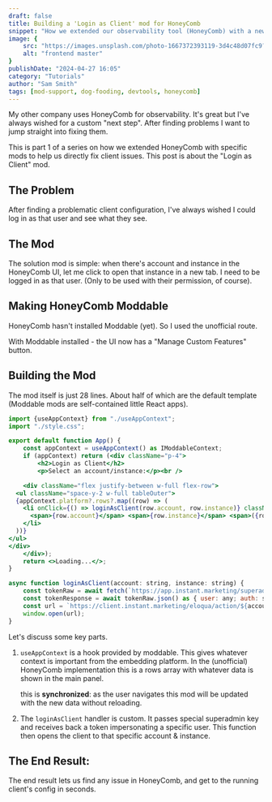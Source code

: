 ```yaml
---
draft: false
title: Building a 'Login as Client' mod for HoneyComb
snippet: "How we extended our observability tool (HoneyComb) with a new feature: Login as Client"
image: {
    src: "https://images.unsplash.com/photo-1667372393119-3d4c48d07fc9?&fit=crop&w=430&h=240",
    alt: "frontend master"
}
publishDate: "2024-04-27 16:05"
category: "Tutorials"
author: "Sam Smith"
tags: [mod-support, dog-fooding, devtools, honeycomb]
---
```


My other company uses HoneyComb for observability. It's great but I've always wished for a custom "next step". After finding problems I want to jump straight into fixing them.

This is part 1 of a series on how we extended HoneyComb with specific mods to help us directly fix client issues. This post is about the "Login as Client" mod.

## The Problem
After finding a problematic client configuration, I've always wished I could log in as that user and see what they see.


## The Mod
The solution mod is simple: when there's account and instance in the HoneyComb UI, let me click to open that instance in a new tab. I need to be logged in as that user. (Only to be used with their permission, of course).


## Making HoneyComb Moddable
HoneyComb hasn't installed Moddable (yet). So I used the unofficial route.

With Moddable installed - the UI now has a "Manage Custom Features" button.


## Building the Mod
The mod itself is just 28 lines. About half of which are the default template (Moddable mods are self-contained little React apps).

```jsx
import {useAppContext} from "./useAppContext";
import "./style.css";

export default function App() {
    const appContext = useAppContext() as IModdableContext;
    if (appContext) return (<div className="p-4">
        <h2>Login as Client</h2>
        <p>Select an account/instance:</p><br />

    <div className="flex justify-between w-full flex-row">
  <ul className="space-y-2 w-full tableOuter">
  {appContext.platform?.rows?.map((row) => (
    <li onClick={() => loginAsClient(row.account, row.instance)} className="flex justify-between tableRow cursor-pointer">
      <span>{row.account}</span> <span>{row.instance}</span> <span>({row.count})</span>
    </li>
  ))}
</ul>
</div>
    </div>);
    return <>Loading...</>;
}

async function loginAsClient(account: string, instance: string) {
    const tokenRaw = await fetch(`https://app.instant.marketing/superadmin_only/account_login/${account}?token=SUPER_ADMIN_TOKEN`); // the actual URL looks similar to this
    const tokenResponse = await tokenRaw.json() as { user: any; auth: string; };
    const url = `https://client.instant.marketing/eloqua/action/${account}/${instance}?auth=${encodeURIComponent(tokenResponse.auth)}`;
    window.open(url);
}
```


Let's discuss some key parts.

1. `useAppContext` is a hook provided by moddable. This gives whatever context is important from the embedding platform. In the (unofficial) HoneyComb implementation this is a rows array with whatever data is shown in the main panel.

    this is **synchronized**: as the user navigates this mod will be updated with the new data without reloading.

2. The `loginAsClient` handler is custom. It passes special superadmin key and receives back a token impersonating a specific user. This function then opens the client to that specific account & instance.


## The End Result:
The end result lets us find any issue in HoneyComb, and get to the running client's config in seconds.